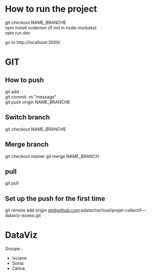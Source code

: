 # How to run the project

git checkout NAME_BRANCHE <br />
npm install nodemon (if not in node-modules) <br />
npm run dev <br />

go to http://localhost:3000/

# GIT
## How to push
git add . <br />
git commit -m "message" <br />
git push origin NAME_BRANCHE <br />

## Switch branch
git checkout NAME_BRANCHE

## Merge branch
git checkout master
git merge NAME_BRANCH

## pull
git pull


## Set up the push for the first time
git remote add origin git@github.com:adatechschool/projet-collectif---dataviz-isceso.git  <br />




# DataViz

Groupe :
- Isciane
- Sonia
- Céline

